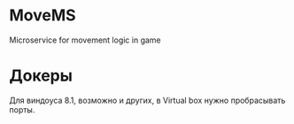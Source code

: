 # MoveMS
Microservice for movement logic in game

# Докеры
Для виндоуса 8.1, возможно и других, в Virtual box нужно пробрасывать порты.